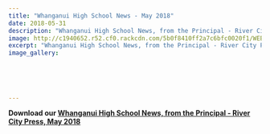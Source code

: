 ```yaml
---
title: "Whanganui High School News - May 2018"
date: 2018-05-31
description: "Whanganui High School News, from the Principal - River City Press, May 2018..."
image: http://c1940652.r52.cf0.rackcdn.com/5b0f8410ff2a7c6bfc0020f1/WEBSITE-CREST-used-SEPT-2017.jpg
excerpt: "Whanganui High School News, from the Principal - River City Press, May 2018."
image_gallery:
    
    
    
    
    
---
```


<p><strong>Download our&nbsp;<a href="http://c1940652.r52.cf0.rackcdn.com/5b0f846eb8d39a7499002141/Rivercity-Press---May-2018.pdf">Whanganui High School News, from the Principal - River City Press, May 2018</a></strong></p>

